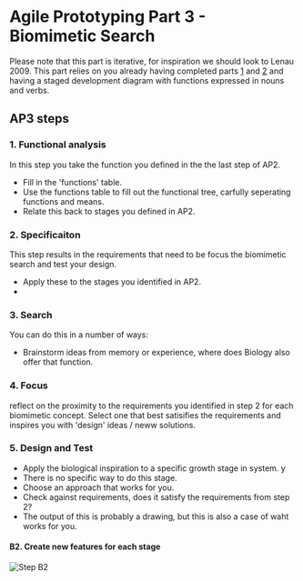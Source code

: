 # Agile Prototyping Part 3 - Biomimetic Search
Please note that this part is iterative, for inspiration we should look to Lenau 2009. This part relies on you already having completed parts [1] and [2] and having a staged development diagram with functions expressed in nouns and verbs.

## AP3 steps

### 1. Functional analysis
In this step you take the function you defined in the the last step of AP2.
* Fill in the 'functions' table.
* Use the functions table to fill out the functional tree, carfully seperating functions and means.
* Relate this back to stages you defined in AP2.

### 2. Specificaiton
This step results in the requirements that need to be focus the biomimetic search and test your design.
* Apply these to the stages you identified in AP2.
* 

### 3. Search
You can do this in a number of ways:
* Brainstorm ideas from memory or experience, where does Biology also offer that function.

### 4. Focus
reflect on the proximity to the requirements you identified in step 2 for each biomimetic concept. Select one that best satisifies the requirements and inspires you with 'design' ideas / neww solutions.

### 5. Design and Test
* Apply the biological inspiration to a specific growth stage in system. y
* There is no specific way to do this stage.
* Choose an approach that works for you.
* Check against requirements, does it satisfy the requirements from step 2?
* The output of this is probably a drawing, but this is also a case of waht works for you.

<!--

#### AP3.1 Asknature
Next we select a stage and take the function for that stage previously expressed in step AP2-5 and try and match it to a biomimetic example using [asknature.org](Http://asknature.org). For instance for the _provide grip_ function we can find an example of how square [seahorse] tails help it grip.

![Step 3-1](/Agile/img/Methodology/AP3-1.PNG)

#### AP3.2 Apply to Stage
Design a new feature for the stage to satisfy the identified function.

![Step 3-2](/Agile/img/Methodology/AP3-2.PNG)

#### AP3.3 Adapt other Stages
Inspired by the examples from your biomimetic search, design new features that could satisfy the same function. Adjust the upper stages to reflect the changes your new features make and the resulting phenotype.

![Step 3-2](/Agile/img/Methodology/AP3-3.PNG)

#### AP3.4 Update Phenotype
Apply the changes in the other stages to the phenotype.

![Step 3-2](/Agile/img/Methodology/AP3-4.PNG)

#### AP3.5 Is this what you want?
In this case not really, the pencil would no longer fit in a pencil sharpener and if it did work it would no longer provide the grip function. Back to AP3.1, or keep the original and move on. It is important here also to log the functional clarification that we gained in this step.

![Step 3-2](/Agile/img/Methodology/AP3-5.PNG)

-->




#### B2. Create new features for each stage


![Step B2](/Agile/img/Methodology/B_02.PNG)

[1]: /Agile/Methodology/01
[2]: /Agile/Methodology/02
